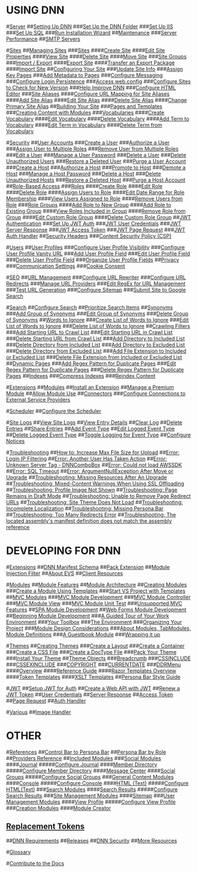 # USING DNN

#[Server](xref:menu-placeholder)
##[Setting Up DNN](xref:administrators-setup-overview)
###[Set Up the DNN Folder](xref:set-up-dnn-folder)
###[Set Up IIS](xref:set-up-iis)
###[Set Up SQL](xref:set-up-sql)
###[Run Installation Wizard](xref:run-installation-wizard)
##[Maintenance](xref:menu-placeholder)
###[Server Performance](xref:server-performance)
##[SMTP Servers](xref:smtp-servers)

#[Sites](xref:sites)
##[Managing Sites](xref:administrators-sites-overview)
###[Sites](xref:sites)
####[Create Site](xref:create-site)
####[Edit Site Properties](xref:edit-site-properties)
####[View Site](xref:view-site)
####[Delete Site](xref:delete-site)
####[Move Site](xref:move-site-to-another-server)
###[Site Groups](xref:site-groups)
###[Import / Export](xref:import-export)
####[Export Site](xref:export-site)
####[Transfer an Export Package](xref:transfer-an-export-package)
####[Import Site](xref:import-site)
##[Configuring Your Site](xref:configuring-your-site-overview)
###[Update Site Info](xref:update-site-info)
###[Assign Key Pages](xref:assign-key-pages)
###[Add Metadata to Pages](xref:add-metadata-to-pages)
###[Configure Messaging](xref:configure-messaging)
###[Configure Login Persistence](xref:configure-login-persistence)
###[Access web.config](xref:access-web-config)
###[Configure Sites to Check for New Version](xref:configure-check-for-new-version)
###[Help Improve DNN](xref:participate-in-improvement-program)
###[Configure HTML Editor](xref:configure-html-editor)
###[Site Aliases](xref:site-aliases)
####[Configure URL Mapping for Site Aliases](xref:configure-url-mapping-site-aliases)
####[Add Site Alias](xref:add-site-alias)
####[Edit Site Alias](xref:edit-site-alias)
####[Delete Site Alias](xref:delete-site-alias)
####[Change Primary Site Alias](xref:change-primary-site-alias)
##[Building Your Site](xref:administrators-building-your-site-overview)
###[Pages and Templates](xref:pages-templates)
###[Creating Content with Modules](xref:creating-content-with-modules)
###[Vocabularies](xref:about-vocabularies)
####[Create Vocabulary](xref:create-vocabulary)
####[Edit Vocabulary](xref:edit-vocabulary)
####[Delete Vocabulary](xref:delete-vocabulary)
####[Add Term to Vocabulary](xref:add-term-to-vocabulary)
####[Edit Term in Vocabulary](xref:edit-term-in-vocabulary)
####[Delete Term from Vocabulary](xref:delete-term-from-vocabulary)

#[Security](xref:administrators-security-overview)
##[User Accounts](xref:about-user-accounts)
###[Create a User](xref:create-user-account)
###[Authorize a User](xref:authorize-user)
###[Assign User to Multiple Roles](xref:assign-user-to-multiple-roles)
###[Remove User from Multiple Roles](xref:remove-user-from-multiple-roles)
###[Edit a User](xref:edit-user)
###[Manage a User Password](xref:manage-user-password)
###[Delete a User](xref:delete-user)
###[Delete Unauthorized Users](xref:delete-all-unauthorized-users)
###[Restore a Deleted User](xref:restore-deleted-user-account)
###[Purge a User Account](xref:purge-user-account)
###[Create a Host](xref:create-host-account)
###[Authorize a Host](xref:authorize-host)
###[Promote to Host](xref:promote-user-to-host)
###[Demote a Host](xref:demote-from-host)
###[Manage a Host Password](xref:manage-host-password)
###[Delete a Host](xref:delete-host)
###[Delete Unauthorized Hosts](xref:delete-all-unauthorized-hosts)
###[Restore a Deleted Host](xref:restore-deleted-host-account)
###[Purge a Host Account](xref:purge-host-account)
##[Role-Based Access](xref:about-role-based-access)
###[Roles](xref:roles)
####[Create Role](xref:create-role)
####[Edit Role](xref:edit-role)
####[Delete Role](xref:delete-role)
####[Assign Users to Role](xref:assign-users-to-role)
####[Edit Date Range for Role Membership](xref:edit-date-range-for-role-membership)
####[View Users Assigned to Role](xref:view-users-assigned-to-role)
####[Remove Users from Role](xref:remove-users-from-role)
###[Role Groups](xref:role-groups)
####[Add Role to New Group](xref:add-role-to-new-group)
####[Add Role to Existing Group](xref:add-role-to-existing-group)
####[View Roles Included in Group](xref:view-roles-included-in-group)
####[Remove Role from Group](xref:remove-role-from-group)
####[Edit Custom Role Group](xref:edit-custom-role-group)
####[Delete Custom Role Group](xref:delete-custom-role-group)
##[JWT Authentication](xref:administrators-about-jwt)
###[Set Up JWT Auth](xref:administrators-setup-jwt-for-auth)
###[JWT User Credentials](xref:administrators-jwt-user-credentials)
###[JWT Server Response](xref:administrators-jwt-server-response)
###[JWT Access Token](xref:administrators-jwt-access-token)
###[JWT Page Request](xref:administrators-jwt-page-request)
###[JWT Auth Handler](xref:administrators-jwt-auth-handler)
##[Security Headers](xref:security-headers)
###[Content Security Policy (CSP)](xref:content-security-policy)

#[Users](xref:menu-placeholder)
##[User Profiles](xref:user-profiles)
###[Configure User Profile Visibility](xref:configure-user-profile-visibility)
###[Configure User Profile Vanity URL](xref:configure-user-profile-vanity-url)
###[Add User Profile Field](xref:add-user-profile-field)
###[Edit User Profile Field](xref:edit-user-profile-field)
###[Delete User Profile Field](xref:delete-user-profile-field)
###[Organize User Profile Fields](xref:organize-user-profile-fields)
##[Privacy](xref:privacy)
###[Communication Settings](xref:privacy-communication-settings)
###[Cookie Consent](xref:cookie-consent)

#[SEO](xref:seo)
##[URL Management](xref:url-management)
###[Configure URL Rewriter](xref:configure-url-rewriter)
###[Configure URL Redirects](xref:configure-url-redirects)
###[Manage URL Providers](xref:manage-url-providers)
###[Edit RegEx for URL Management](xref:edit-regex-for-url-management)
###[Test URL Generation](xref:test-url-generation)
###[Configure Sitemap](xref:configure-sitemap)
###[Submit Site to Google Search](xref:submit-site-google-search)

#[Search](xref:about-search)
##[Configure Search](xref:configure-search)
##[Prioritize Search Items](xref:prioritize-search-items)
##[Synonyms](xref:synonyms)
###[Add Group of Synonyms](xref:add-group-of-synonyms)
###[Edit Group of Synonyms](xref:edit-group-of-synonyms)
###[Delete Group of Synonyms](xref:delete-group-of-synonyms)
##[Words to Ignore](xref:words-to-ignore)
###[Create List of Words to Ignore](xref:create-list-of-words-to-ignore)
###[Edit List of Words to Ignore](xref:edit-list-of-words-to-ignore)
###[Delete List of Words to Ignore](xref:delete-list-of-words-to-ignore)
##[Crawling Filters](xref:crawling-filters)
###[Add Starting URL to Crawl List](xref:add-starting-url-to-crawl-list)
###[Edit Starting URL in Crawl List](xref:edit-starting-url-in-crawl-list)
###[Delete Starting URL from Crawl List](xref:delete-starting-url-from-crawl-list)
###[Add Directory to Included List](xref:add-directory-to-included-list)
###[Delete Directory from Included List](xref:delete-directory-from-included-list)
###[Add Directory to Excluded List](xref:add-directory-to-excluded-list)
###[Delete Directory from Excluded List](xref:delete-directory-from-excluded-list)
###[Add File Extension to Included or Excluded List](xref:add-file-extension-to-included-or-excluded-list)
###[Delete File Extension from Included or Excluded List](xref:delete-file-extension-from-included-or-excluded-list)
##[Dynamic Pages](xref:dynamic-pages)
###[Add Regex Pattern for Duplicate Pages](xref:add-regex-pattern-for-duplicate-pages)
###[Edit Regex Pattern for Duplicate Pages](xref:edit-regex-pattern-for-duplicate-pages)
###[Delete Regex Pattern for Duplicate Pages](xref:delete-regex-pattern-for-duplicate-pages)
##[Indexes](xref:indexes)
###[Compress Indexes](xref:compress-indexes)
###[Reindex Content](xref:reindex-content)

#[Extensions](xref:menu-placeholder)
##[Modules](xref:content-with-modules-overview)
##[Install an Extension](xref:install-extension)
##[Manage a Premium Module](xref:manage-premium-module)
##[Allow Module Use](xref:allow-module-use)
##[Connectors](xref:about-connectors)
###[Configure Connections to External Service Providers](xref:configure-connectors-pb-all)

#[Scheduler](xref:menu-placeholder)
##[Configure the Scheduler](xref:configure-scheduler)

#[Site Logs](xref:administrators-sitelogs-overview)
##[View Site Logs](xref:about-site-logs)
##[View Entry Details](xref:view-entry-details)
##[Clear Log](xref:clear-log)
##[Delete Entries](xref:delete-entries)
##[Share Entries](xref:share-entries)
##[Add Event Type](xref:add-event-type)
##[Edit Logged Event Type](xref:edit-logged-event-type)
##[Delete Logged Event Type](xref:delete-logged-event-type)
##[Toggle Logging for Event Type](xref:toggle-logging-for-event-type)
##[Configure Notices](xref:configure-notices)

#[Troubleshooting](xref:administrators-troubleshooting-overview)
##[How to: Increase Max File Size for Upload](xref:ts-how-to-increase-max-upload-file-size)
##[Error: Login IP Filtering](xref:ts-error-login-ip-filtering-is-currently-disabled)
##[Error: Another User Has Taken Action](xref:ts-error-another-user-has-taken-action-on-the-page)
##[Error: Unknown Server Tag - DNNComboBox](xref:ts-error-unknown-server-tag-DNNComboBox)
##[Error: Could not load AWSSDK](xref:ts-error-could-not-load-awssdk)
##[Error: SQL Timeout](xref:ts-error-sql-timeout)
##[Error: ArgumentNullException After Move or Upgrade](xref:ts-error-argumentnullexception-after-move-upgrade)
##[Troubleshooting: Missing Resources After An Upgrade](xref:ts-install-missing-resources)
##[Troubleshooting: Mixed-Content Warnings When Using SSL Offloading ](xref:ts-mixed-content-ssl)
##[Troubleshooting: Profile Image Not Shown](xref:ts-broken-profile-image)
##[Troubleshooting: Page Remains in Draft Mode](xref:ts-page-remains-in-draft)
##[Troubleshooting: Unable to Remove Page Redirect URLs](xref:ts-unable-to-remove-page-redirect-urls)
##[Troubleshooting: Site Theme Does Not Load](xref:ts-site-theme-not-loading)
##[Troubleshooting: Incomplete Localization](xref:ts-incomplete-content-localization)
##[Troubleshooting: Missing Persona Bar](xref:ts-missing-persona-bar)
##[Troubleshooting: Too Many Redirects Error](xref:ts-too-many-redirects)
##[Troubleshooting: The located assembly's manifest definition does not match the assembly reference](xref:ts-located-assemblys-manifest-definition-does-not-match-assembly-reference)

# DEVELOPING FOR DNN

#[Extensions](xref:extensions)
##[DNN Manifest Schema](xref:dnn-manifest-schema)
##[Pack Extension](xref:pack-extension)
##[Module Injection Filter](xref:module-injection-filter)
##[About EVS](xref:about-evs)
##[Client Resources](xref:client-resources)

#[Modules](xref:modules)
##[Module Features](xref:module-features)
##[Module Architecture](xref:module-architecture)
##[Creating Modules](xref:developers-creating-modules-overview)
###[Create a Module Using Templates](xref:create-module-using-templates)
###[Start VS Project with Templates](xref:start-vs-project-with-templates)
##[MVC Modules](xref:mvc-module-project-overview)
###[MVC Module Development](xref:mvc-module-development)
###[MVC Module Controller](xref:mvc-module-mvccontroller)
###[MVC Module View](xref:mvc-module-mvcviews)
###[MVC Module Unit Test](xref:mvc-module-unittest)
###[Unsupported MVC Features](xref:unsupported-mvc-features)
##[SPA Module Development](xref:spa-module-development)
##[Web Forms Module Development](xref:web-forms-module-development)
##[Beginning Module Development](xref:beginning-module-development-overview)
###[A Guided Tour of Your Work Environment](xref:mod-dev-work-environment)
###[Your Toolbox](xref:mod-dev-toolbox)
###[The Environment](xref:mod-dev-environment)
###[Organizing Your Project](xref:mod-dev-organizing-project)
###[Module Design Considerations](xref:mod-dev-design)
###[About Modules, TabModules, Module Definitions](xref:mod-dev-modules-vs-tabmodules)
###[A Guestbook Module](xref:mod-dev-example)
###[Wrapping it up](xref:mod-dev-wrapping-up)

#[Themes](xref:themes)
##[Creating Themes](xref:designers-creating-themes-overview)
###[Create a Layout](xref:create-layout-template)
###[Create a Container](xref:create-container)
###[Create a CSS File](xref:create-css)
###[Create a DocType File](xref:create-doctype-xml)
###[Pack Your Theme](xref:pack-extension)
###[Install Your Theme](xref:install-extension)
##[Theme Objects](xref:theme-objects)
###[Breadcrumb](xref:breadcrumb)
###[CSSINCLUDE](xref:cssinclude)
###[CSSEXINCLUDE](xref:cssexclude)
###[COPYRIGHT](xref:copyright)
###[CURRENTDATE](xref:currentdate)
###[DDRMenu](xref:ddrmenu-overview)
####[Overview](xref:ddrmenu-overview)
####[Reference Guide](xref:ddrmenu-reference-guide)
####[Razor Templates Overview](xref:ddrmenu-razor-templates-overview)
####[Token Templates](xref:ddrmenu-token-templates)
####[XSLT Templates](xref:ddrmenu-xslt-templates)
##[Persona Bar Style Guide](xref:persona-bar-style-guide)

#[JWT](xref:jwt)
##[Setup JWT for Auth](xref:developers-setup-jwt-for-auth)
##[Create a Web API with JWT](xref:developers-create-a-web-api-with-jwt)
##[Renew a JWT Token](xref:developers-renew-a-jwt-token)
##[User Credentials](xref:developers-jwt-user-credentials)
##[Server Response](xref:developers-jwt-server-response)
##[Access Token](xref:developers-jwt-access-token)
##[Page Request](xref:developers-jwt-page-request)
##[Auth Handler](xref:developers-jwt-auth-handler)

#[Various](xref:menu-placeholder)
##[Image Handler](xref:image-handler)

# OTHER

#[References](xref:administrator-references)
##[Control Bar to Persona Bar](xref:control-bar-to-persona-bar)
##[Persona Bar by Role](xref:persona-bar-by-role)
##[Providers Reference](xref:providers)
##[Included Modules](xref:included-modules)
###[Social Modules](xref:social-modules)
####[Journal](xref:module-journal)
#####[Configure Journal](xref:config-module-journal)
####[Member Directory](xref:module-member-directory)
#####[Configure Member Directory](xref:config-module-member-directory)
####[Message Center](xref:module-message-center)
####[Social Groups](xref:module-social-groups)
#####[Configure Social Groups](xref:config-module-social-groups)
###[General Content Modules](xref:general-content-modules)
####[Console](xref:module-console)
#####[Configure Console](xref:config-module-console)
####[HTML (Text)](xref:module-html-text)
#####[Configure HTML(Text)](xref:config-module-html-text)
###[Search Modules](xref:search-modules)
####[Search Results](xref:module-search-results)
#####[Configure Search Results](xref:config-module-search-results)
###[Site Management Modules](xref:site-management-modules)
####[Sitemap](xref:module-sitemap)
###[User Management Modules](xref:user-management-modules)
####[View Profile](xref:module-view-profile)
#####[Configure View Profile](xref:config-module-view-profile)
###[Creation Modules](xref:creation-modules)
####[Module Creator](xref:module-module-creator)
## [Replacement Tokens](xref:replacement-tokens)
##[DNN Requirements](xref:setup-requirements)
##[Releases](xref:releases)
##[DNN Security](xref:dnn-security)
##[More Resources](xref:more-resources)

#[Glossary](xref:tutorials-glossary)

#[Contribute to the Docs](xref:contribute-to-docs)
